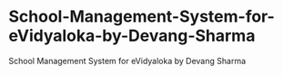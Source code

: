 # School-Management-System-for-eVidyaloka-by-Devang-Sharma
School Management System for eVidyaloka by Devang Sharma
